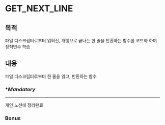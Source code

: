 # **GET_NEXT_LINE**

## **목적**
파일 디스크립터로부터 읽혀진, 개행으로 끝나는 한 줄을 반환하는 함수를 코드화 하며 정적변수 학습
## **내용**
파일 디스크립터로부터 한 줄을 읽고, 반환하는 함수
### **Mandatory*

--- 
개인 노션에 정리완료

### **Bonus**
